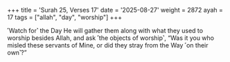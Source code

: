 +++
title = 'Surah 25, Verses 17'
date = '2025-08-27'
weight = 2872
ayah = 17
tags = ["allah", "day", "worship"]
+++

˹Watch for˺ the Day He will gather them along with what they used to worship besides Allah, and ask ˹the objects of worship˺, “Was it you who misled these servants of Mine, or did they stray from the Way ˹on their own˺?”